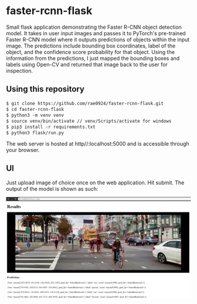 # faster-rcnn-flask
Small flask application demonstrating the Faster R-CNN object detection model. It takes in user input images and passes it to PyTorch's
pre-trained Faster R-CNN model where it outputs predictions of objects within the input image. The predictions include bounding box
coordinates, label of the object, and the confidence score probability for that object. Using the information from the predictions, I just mapped the bounding boxes and labels using Open-CV and returned that image back to the user for inspection.

## Using this repository

```
$ git clone https://github.com/rae0924/faster-rcnn-flask.git
$ cd faster-rcnn-flask
$ python3 -m venv venv
$ source venv/bin/activate // venv/Scripts/activate for windows
$ pip3 install -r requirements.txt
$ python3 flask/run.py
```
The web server is hosted at http//:localhost:5000 and is accessible through your browser.

## UI

Just upload image of choice once on the web application. Hit submit. The output of the model is shown as such: 

![](results_ui.png)
